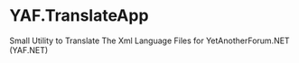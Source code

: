YAF.TranslateApp
================

Small Utility to Translate The Xml Language Files for YetAnotherForum.NET (YAF.NET)
